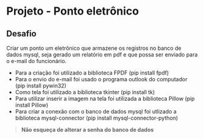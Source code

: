 # Projeto - Ponto eletrônico

## Desafio

Criar um ponto um eletrônico que armazene os registros no banco de dados mysql, seja gerado um relatório em pdf e que possa ser enviado para o e-mail do funcionário.

- Para a criação foi utilizado a biblioteca FPDF (pip install fpdf)
- Para o envio do e-mail foi usado o programa outlook do computador (pip install pywin32)
- Como tela foi utilizado a biblioteca tkinter (pip install tk)
- Para utilizar inserir a imagem na tela foi utilizada a biblioteca Pillow (pip install Pillow)
- Para criar a conexão com o banco de dados mysql foi utlizado a biblioteca mysql-connector (pip install mysql-connector-python)

> **Não esqueça de alterar a senha do banco de dados**
